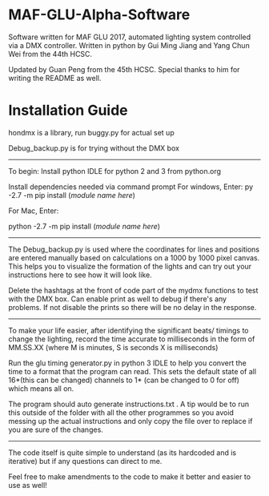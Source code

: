 # MAF-GLU-Alpha-Software
Software written for MAF GLU 2017, automated lighting system controlled via a DMX controller. Written in python by Gui Ming Jiang and Yang Chun Wei from the 44th HCSC.

Updated by Guan Peng from the 45th HCSC. Special thanks to him for writing the README as well.

# Installation Guide

hondmx is a library, run buggy.py for actual set up

Debug_backup.py is for trying without the DMX box

--------------------------------------------------------------------------

To begin: Install python IDLE for python 2 and 3 from python.org

Install dependencies needed via command prompt
For windows, Enter:
py -2.7 -m pip install (*module name here*)

For Mac, Enter:

python -2.7 -m pip install (*module name here*)

---------------------------------------------------------------------------

The Debug_backup.py is used where the coordinates for lines and positions are entered
manually based on calculations on a 1000 by 1000 pixel canvas.
This helps you to visualize the formation of the lights and can try out your instructions
here to see how it will look like.

Delete the hashtags at the front of code part of the mydmx functions to test with the DMX box.
Can enable print as well to debug if there's any problems. If not disable the prints so there
will be no delay in the response.

-----------------------------------------------------------------------------

To make your life easier, after identifying the significant beats/ timings to change the lighting,
record the time accurate to milliseconds in the form of 
MM.SS.XX  (where M is minutes, S is seconds X is milliseconds)

Run the glu timing generator.py in python 3 IDLE to help you convert the time to a format that the program
can read. This sets the default state of all 16*(this can be changed) channels to 1* (can be changed to 0 for off)
which means all on.

The program should auto generate instructions.txt . 
A tip would be to run this outside of the folder with all the other programmes so you avoid messing up the
actual instructions and only copy the file over to replace if you are sure of the changes.

-------------------------------------------------------------------------------------
The code itself is quite simple to understand (as its hardcoded and is iterative) but
if any questions can direct to me.

Feel free to make amendments to the code to make it better and easier to use as well!
